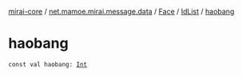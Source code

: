 [mirai-core](../../../index.md) / [net.mamoe.mirai.message.data](../../index.md) / [Face](../index.md) / [IdList](index.md) / [haobang](./haobang.md)

# haobang

`const val haobang: `[`Int`](https://kotlinlang.org/api/latest/jvm/stdlib/kotlin/-int/index.html)